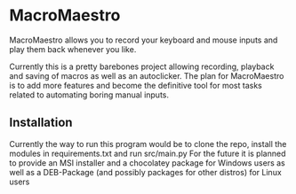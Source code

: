 # MacroMaestro
MacroMaestro allows you to record your keyboard and mouse inputs and play them back whenever you like.

Currently this is a pretty barebones project allowing recording, playback and saving of macros as well as an autoclicker.
The plan for MacroMaestro is to add more features and become the definitive tool for most tasks related to automating boring manual inputs.

## Installation
Currently the way to run this program would be to clone the repo, install the modules in requirements.txt and run src/main.py
For the future it is planned to provide an MSI installer and a chocolatey package for Windows users as well as a DEB-Package (and possibly packages for other distros) for Linux users 